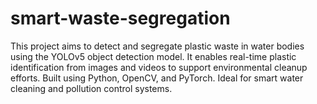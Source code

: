 # smart-waste-segregation
This project aims to detect and segregate plastic waste in water bodies using the YOLOv5 object detection model. It enables real-time plastic identification from images and videos to support environmental cleanup efforts. Built using Python, OpenCV, and PyTorch. Ideal for smart water cleaning and pollution control systems.

